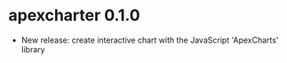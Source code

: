 apexcharter 0.1.0
==================

* New release:  create interactive chart with the JavaScript 'ApexCharts' library

